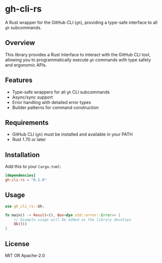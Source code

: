 # gh-cli-rs

A Rust wrapper for the GitHub CLI (`gh`), providing a type-safe interface to all `gh` subcommands.

## Overview

This library provides a Rust interface to interact with the GitHub CLI tool, allowing you to programmatically execute `gh` commands with type safety and ergonomic APIs.

## Features

- Type-safe wrappers for all `gh` CLI subcommands
- Async/sync support
- Error handling with detailed error types
- Builder patterns for command construction

## Requirements

- GitHub CLI (`gh`) must be installed and available in your PATH
- Rust 1.70 or later

## Installation

Add this to your `Cargo.toml`:

```toml
[dependencies]
gh-cli-rs = "0.1.0"
```

## Usage

```rust
use gh_cli_rs::Gh;

fn main() -> Result<(), Box<dyn std::error::Error>> {
    // Example usage will be added as the library develops
    Ok(())
}
```

## License

MIT OR Apache-2.0
